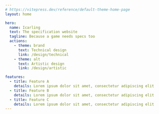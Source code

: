 ```yaml
---
# https://vitepress.dev/reference/default-theme-home-page
layout: home

hero:
  name: Icarling
  text: The specification website
  tagline: Because a game needs specs too
  actions:
    - theme: brand
      text: Technical design
      link: /design/technical
    - theme: alt
      text: Artistic design
      link: /design/artistic

features:
  - title: Feature A
    details: Lorem ipsum dolor sit amet, consectetur adipiscing elit
  - title: Feature B
    details: Lorem ipsum dolor sit amet, consectetur adipiscing elit
  - title: Feature C
    details: Lorem ipsum dolor sit amet, consectetur adipiscing elit
---
```

